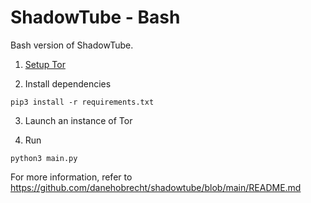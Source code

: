 # ShadowTube - Bash

Bash version of ShadowTube.

1. [Setup Tor](https://github.com/danehobrecht/shadowtube-bash/blob/main/torinst.md)

2. Install dependencies

`pip3 install -r requirements.txt`

3. Launch an instance of Tor

4. Run

`python3 main.py`

For more information, refer to https://github.com/danehobrecht/shadowtube/blob/main/README.md

